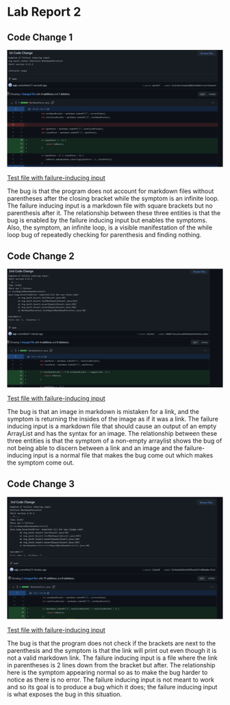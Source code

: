 # Lab Report 2
## Code Change 1
![Image](pictures/code1.PNG)

[Test file with failure-inducing input](https://github.com/aajc/markdown-parse/blob/main/test-file4.md)

The bug is that the program does not account for markdown files without parentheses after the closing bracket while the symptom is an infinite loop. The failure inducing input is a markdown file with square brackets but no parenthesis after it. The relationship between these three entities is that the bug is enabled by the failure inducing input but enables the symptoms. Also, the symptom, an infinite loop, is a visible manifestation of the while loop bug of repeatedly checking for parenthesis and finding nothing.

## Code Change 2
![Image](pictures/2ndChange.png)

[Test file with failure-inducing input](https://github.com/aajc/markdown-parse/blob/main/test-file6.md)

The bug is that an image in markdown is mistaken for a link, and the symptom is returning the insides of the image as if it was a link. The failure inducing input is a markdown file that should cause an output of an empty ArrayList and has the syntax for an image. The relationship between these three entities is that the symptom of a non-empty arraylist shows the bug of not being able to discern between a link and an image and the failure-inducing input is a normal file that makes the bug come out which makes the symptom come out.

## Code Change 3
![Image](pictures/code3.png)

[Test file with failure-inducing input](https://github.com/aajc/markdown-parse/blob/main/test-file5.md)

The bug is that the program does not check if the brackets are next to the parenthesis and the symptom is that the link will print out even though it is not a valid markdown link. The failure inducing input is a file where the link in parentheses is 2 lines down from the bracket but after. The relationship here is the symptom appearing normal so as to make the bug harder to notice as there is no error. The failure inducing input is not meant to work and so its goal is to produce a bug which it does; the failure inducing input is what exposes the bug in this situation.